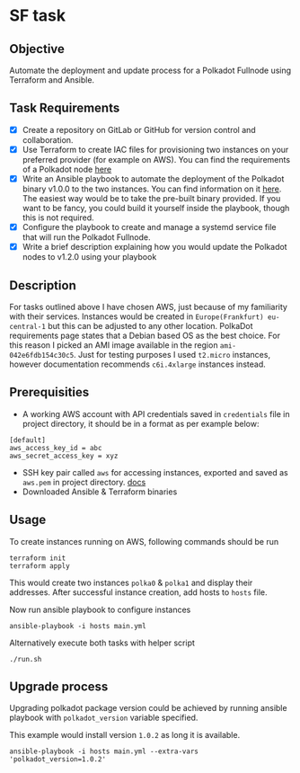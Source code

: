 # SF task

## Objective
Automate the deployment and update process for a Polkadot Fullnode using Terraform and Ansible.

## Task Requirements
- [x] Create a repository on GitLab or GitHub for version control and collaboration.
- [x] Use Terraform to create IAC files for provisioning two instances on your preferred provider (for example on AWS). You can find the requirements of a Polkadot node [here](https://wiki.polkadot.network/docs/maintain-guides-how-to-validate-polkadot#reference-hardware)
- [x] Write an Ansible playbook to automate the deployment of the Polkadot binary v1.0.0 to the two instances. You can find information on it [here](https://wiki.polkadot.network/docs/maintain-guides-how-to-validate-polkadot#installing-the-polkadot-binary). The easiest way would be to take the pre-built binary provided. If you want to be fancy, you could build it yourself inside the playbook, though this is not required.
- [x] Configure the playbook to create and manage a systemd service file that will run the Polkadot Fullnode.
- [x] Write a brief description explaining how you would update the Polkadot nodes to v1.2.0 using your playbook

## Description 
For tasks outlined above I have chosen AWS, just because of my familiarity with their services. Instances would be created in `Europe(Frankfurt) eu-central-1` but this can be adjusted to any other location. PolkaDot requirements page states that a Debian based OS as the best choice. For this reason I picked an AMI image available in the region `ami-042e6fdb154c30c5`. Just for testing purposes I used `t2.micro` instances, however documentation recommends `c6i.4xlarge` instances instead. 

## Prerequisities
- A working AWS account with API credentials saved in `credentials` file in project directory, it should be in a format as per example below:
```
[default]
aws_access_key_id = abc
aws_secret_access_key = xyz
```   
- SSH key pair called `aws` for accessing instances, exported and saved as `aws.pem` in project directory. [docs](https://docs.aws.amazon.com/AWSEC2/latest/UserGuide/create-key-pairs.html)
- Downloaded Ansible & Terraform binaries

## Usage
To create instances running on AWS, following commands should be run
```
terraform init
terraform apply
```
This would create two instances `polka0` & `polka1` and display their addresses. After successful instance creation, add hosts to `hosts` file. 

Now run ansible playbook to configure instances
```
ansible-playbook -i hosts main.yml
```

Alternatively execute both tasks with helper script
```
./run.sh
```

## Upgrade process
Upgrading polkadot package version could be achieved by running ansible playbook with `polkadot_version` variable specified.

This example would install version `1.0.2` as long it is available.
```
ansible-playbook -i hosts main.yml --extra-vars 'polkadot_version=1.0.2'
```